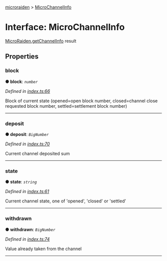 [microraiden](../README.md) > [MicroChannelInfo](../interfaces/microchannelinfo.md)



# Interface: MicroChannelInfo


[MicroRaiden.getChannelInfo](../classes/microraiden.md#getchannelinfo) result


## Properties
<a id="block"></a>

###  block

**●  block**:  *`number`* 

*Defined in [index.ts:66](https://github.com/raiden-network/microraiden/blob/89ba8a5/microraiden/microraiden/webui/microraiden/src/index.ts#L66)*



Block of current state (opened=open block number, closed=channel close requested block number, settled=settlement block number)




___

<a id="deposit"></a>

###  deposit

**●  deposit**:  *`BigNumber`* 

*Defined in [index.ts:70](https://github.com/raiden-network/microraiden/blob/89ba8a5/microraiden/microraiden/webui/microraiden/src/index.ts#L70)*



Current channel deposited sum




___

<a id="state"></a>

###  state

**●  state**:  *`string`* 

*Defined in [index.ts:61](https://github.com/raiden-network/microraiden/blob/89ba8a5/microraiden/microraiden/webui/microraiden/src/index.ts#L61)*



Current channel state, one of 'opened', 'closed' or 'settled'




___

<a id="withdrawn"></a>

###  withdrawn

**●  withdrawn**:  *`BigNumber`* 

*Defined in [index.ts:74](https://github.com/raiden-network/microraiden/blob/89ba8a5/microraiden/microraiden/webui/microraiden/src/index.ts#L74)*



Value already taken from the channel




___


